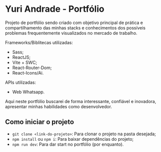 # Yuri Andrade - Portfólio

Projeto de portfólio sendo criado com objetivo principal de prática e compartilhamento das minhas stacks e conhecimentos dos possíveis problemas frequentemente visualizados no mercado de trabalho.

Frameworks/Biblitecas utilizadas:
- Sass;
- ReactJS;
- Vite + SWC;
- React-Router-Dom;
- React-Icons/Ai.

APIs utilizadas:
- Web Whatsapp.

Aqui neste portfólio buscarei de forma interessante, confiável e inovadora, apresentar minhas habilidades como desenvolvedor.

## Como iniciar o projeto

- `git clone <link-do-projeto>`: Para clonar o projeto na pasta desejada;
- `npm install` ou `npm i`: Para baixar dependências do projeto;
- `npm run dev`: Para dar start no portfólio (por enquanto).
